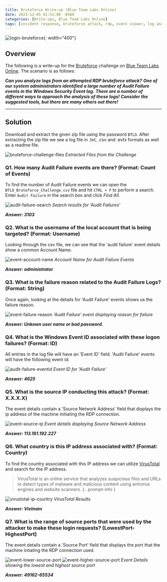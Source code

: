 ```yaml
---
title: Bruteforce Write-up (Blue Team Labs Online)
date: 2023-12-05 01:51:00 -0500
categories: [Write-ups, Blue Team Labs Online]
tags: [incident response, bruteforce attack, rdp, event viewer, log analysis] # TAG names should always be lowercase
---
```


![login-bruteforce](/assets/img/bruteforce-logo.png){: width="400"}

## Overview

The following is a write-up for the [Bruteforce](https://blueteamlabs.online/home/challenge/bruteforce-16629bf9a2) challenge on [Blue Team Labs Online](https://blueteamlabs.online/). The scenario is as follows:

**_Can you analyze logs from an attempted RDP bruteforce attack?_**
**_One of our system administrators identified a large number of Audit Failure events in the Windows Security Event log._**
**_There are a number of different ways to approach the analysis of these logs! Consider the suggested tools, but there are many others out there!_**

---

## Solution

Download and extract the given zip file using the password `BTLO`. After extracting the zip file we see a log file in .txt, .csv and .evtx formats as well as a readme file.

![bruteforce-challenge-files](/assets/img/bruteforce-files.png)
_Extracted Files from the Challenge_

### Q1. How many Audit Failure events are there? (Format: Count of Events)

To find the number of Audit Failure events we can open the `BTLO_Bruteforce_Challenge.csv` file and hit `CTRL + F` to perform a search.
Enter `Audit Failure` in the search box and click _Find All_.

![audit-failure-search](/assets/img/audit-failure-search.png)
_Search results for 'Audit Failures'_

**_Answer: 3103_**

### Q2. What is the username of the local account that is being targeted? (Format: Username)

Looking through the csv file, we can see that the 'audit failure' event details show a common Account Name.

![event-account-name](/assets/img/event-account-name.png)
_Account Name for Audit Failure Events_

**_Answer: administrator_**

### Q3. What is the failure reason related to the Audit Failure Logs? (Format: String)

Once again, looking at the details for 'Audit Failure' events shows us the failure reason.

![event-failure-reason](/assets/img/event-failure-reason.png)
_'Audit Failure' event displaying reason for failure_

**_Answer: Unkown user name or bad password._**

### Q4. What is the Windows Event ID associated with these logon failures? (Format: ID)

All entries in the log file will have an 'Event ID' field. 'Audit Failure' events will have the following event id:

![audit-failure-eventid](/assets/img/audit-failure-eventid.png)
_Event ID for 'Audit Failure'_

**_Answer: 4625_**

### Q5. What is the source IP conducting this attack? (Format: X.X.X.X)

The event details contain a 'Source Network Address' field that displays the ip address of the machine initiating the RDP connection.

![event-source-ip](/assets/img/event-source-ip.png)
_Event details displaying Source Network Address_

**_Answer: 113.161.192.227_**

### Q6. What country is this IP address associated with? (Format: Country)

To find the country associated with this IP address we can utilize [VirusTotal](https://www.virustotal.com/gui/home) and search for the IP address.

> VirusTotal is an online service that analyzes suspicious files and URLs to detect types of malware and malicious content using antivirus engines and website scanners.
{: .prompt-info }

![virustotal-ip-country](/assets/img/virustotal-ip-country.png)
_VirusTotal Results_

***Answer: Vietnam***

### Q7. What is the range of source ports that were used by the attacker to make these login requests? (LowestPort-HighestPort)

The event details contain a 'Source Port' field that displays the port that the machine intiating the RDP connection used. 

![event-lower-source-port](/assets/img/event-lower-source-port.png)
![event-higher-source-port](/assets/img/event-higher-source-port.png)
_Event Details showing the lowest and highest source port_

***Answer: 49162-65534***

